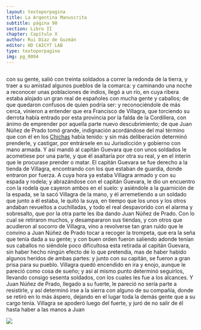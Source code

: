 ```yaml
---
layout: textoporpagina
title: La Argentina Manuscrita
subtitle: página 90
section: Libro II
chapter: Capítulo X
author: Rui Díaz de Guzmán
editor: HD CAICYT LAB
type: textoporpagina
img: pg_0094
---
```

<div class="row">
    <div class="column">
<p>con su gente, salió con treinta soldados a correr la redonda de la tierra, y traer a su amistad algunos pueblos de la comarca: y caminando una noche a reconocer unas poblaciones de indios, llegó a un río, en cuya ribera estaba alojado un gran real de españoles con mucha gente y caballos; de que quedaron confusos de quien podría ser: y reconociéndole de más cerca, vinieron a entender que era Francisco de Villagra, que torciendo su derrota había entrado por esta provincia por la falda de la Cordillera, con ánimo de emprender por aquella parte nuevo descubrimiento; de que Juan Núñez de Prado tomó grande, indignación acordándose del mal término que con él en los <a href="https://recogito.pelagios.org/document/wzqxhk0h3vpikm/part/1/edit#bce1cd09-cb50-43a4-ab70-277e79fccea7" target="_blank">Chichas</a> había tenido: y sin más deliberación determinó prenderle, y castigar, por entrársele en su Jurisdicción y gobierno con mano armada. Y así mandó al capitán Guevara que con unos soldados le acometiese por una parte, y que él asaltaría por otra su real, y en el ínterin que le procurase prender o matar. El capitán Guevara se fue derecho a la tienda de Villagra, encontrando con los que estaban de guardia, donde entraron por fuerza. A cuya hora ya estaba Villagra armado y con su espada y rodela; y abrazándose con el capitán Guevara, le dio un encuentro con la rodela que cayeron ambos en el suelo: y asiéndole a la guarnición de la espada, se la sacó Villagra de la mano, y él arremetiendo a un soldado que junto a él estaba, le quitó la suya, en tiempo que los unos y los otros andaban revueltos a cuchilladas, y todo el real despavorido con el alarma y sobresalto, que por la otra parte les iba dando Juan Núñez de Prado. Con lo cual se retiraron muchos, y desampararon sus tiendas, y con otros que acudieron al socorro de Villagra, vino a revolverse tan gran ruido que le convino a Juan Núñez de Prado tocar a recoger la trompeta, que era la seña que tenía dada a su gente; y con buen orden fueron saliendo adonde tenían sus caballos no siéndole poco dificultosa esta retirada al capitán Guevara, sin haber hecho ningún efecto de lo que pretendía, mas de haber habido algunos heridos de ambas partes: y junto con su capitán, se fueron a gran prisa para su pueblo. Villagra quedó encendido en ira y enojo, aunque le pareció como cosa de sueño; y así al mismo punto determinó seguirlos, llevando consigo sesenta soldados, con los cuales les fue a los alcances. Y Juan Núñez de Prado, llegado a su fuerte, le pareció no sería parte a resistirle, y así determinó irse a la sierra con alguno de su compañía, donde se retiró en lo más áspero, dejando en el lugar toda la demás gente que a su cargo tenía. Villagra se apoderó luego del fuerte, y juró de no salir de él hasta haber a las manos a Juan </p></div>

<div class="column">
<a href="{{site.baseurl}}/assets/img/argentina_manuscrita/{{page.img}}.jpg"><img src="{{site.baseurl}}/assets/img/argentina_manuscrita/{{page.img}}.jpg"></a>
</div>
</div>